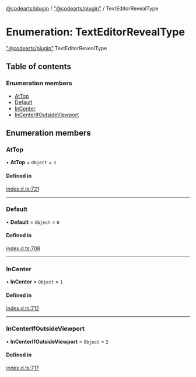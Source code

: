 [@codearts/plugin](../README.md) / ["@codearts/plugin"](../modules/_codearts_plugin_.md) / TextEditorRevealType

# Enumeration: TextEditorRevealType

["@codearts/plugin"](../modules/_codearts_plugin_.md).TextEditorRevealType

## Table of contents

### Enumeration members

- [AtTop](codearts_plugin_.TextEditorRevealType.md#attop)
- [Default](codearts_plugin_.TextEditorRevealType.md#default)
- [InCenter](codearts_plugin_.TextEditorRevealType.md#incenter)
- [InCenterIfOutsideViewport](codearts_plugin_.TextEditorRevealType.md#incenterifoutsideviewport)

## Enumeration members

### AtTop

• **AtTop** = `Object` = `3`

#### Defined in

[index.d.ts:721](https://github.com/huaweicloud/cloudide-plugin-api/blob/d4de966/index.d.ts#L721)

___

### Default

• **Default** = `Object` = `0`

#### Defined in

[index.d.ts:708](https://github.com/huaweicloud/cloudide-plugin-api/blob/d4de966/index.d.ts#L708)

___

### InCenter

• **InCenter** = `Object` = `1`

#### Defined in

[index.d.ts:712](https://github.com/huaweicloud/cloudide-plugin-api/blob/d4de966/index.d.ts#L712)

___

### InCenterIfOutsideViewport

• **InCenterIfOutsideViewport** = `Object` = `2`

#### Defined in

[index.d.ts:717](https://github.com/huaweicloud/cloudide-plugin-api/blob/d4de966/index.d.ts#L717)
